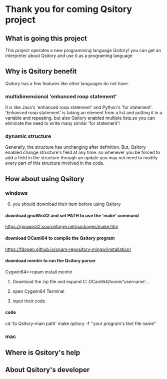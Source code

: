 # Thank you for coming Qsitory project

## What is going this project

This project operates a new programming language Qsitory!
you can get an interpreter about Qsitory and use it as a programing language

## Why is Qsitory benefit

Qsitory has a few features like other languages do not have.

### multidimensional 'enhanced roop statement'

It is like Java's 'enhanced roop statement' and Python's 'for statement'.
'Enhanced roop statement' is taking an element from a list and putting it in a variable and repeating. but also Qsitory enabled multiple lists.so you can eliminate the need to write many similar 'for statement'!

### dynamic structure

Generally, the structure has unchanging after definition. But, Qsitory enabled change structure's field at any time. so whenever you be forced to add a field in the structure through an update you may not need to modify every part of this structure involved in the code.

## How about using Qsitory

### windows

0. you should download their item before using Qsitory

#### download gnuWin32 and set PATH to use the 'make' command

https://gnuwin32.sourceforge.net/packages/make.htm

#### download OCaml64 to compile the Qsitory program

https://fdopen.github.io/opam-repository-mingw/installation/

#### download menhir to run the Qsitory parser

Cygwin64>>opam install menhir

1. Download the zip file and expand C: OCaml64/home/'username'...

2. open Cygwin64 Terminal

3. input their code

#### code
   cd 'to Qsitory-main path'
   make
   qsitory -f ''your program's text file name''

### mac

## Where is Qsitory's help

## About Qsitory's developer